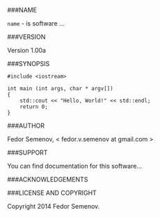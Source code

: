 ###NAME

`name` - is software ...

###VERSION

Version 1.00a

###SYNOPSIS

    #include <iostream>  
      
    int main (int args, char * argv[])  
    {  
        std::cout << "Hello, World!" << std::endl;  
        return 0;  
    }

###AUTHOR

Fedor Semenov, < fedor.v.semenov at gmail.com >

###SUPPORT

You can find documentation for this software...

###ACKNOWLEDGEMENTS

###LICENSE AND COPYRIGHT

Copyright 2014 Fedor Semenov.  
